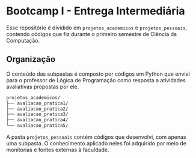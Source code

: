 # Bootcamp I - Entrega Intermediária

Esse repositório é dividido em `projetos_academicos` e `projetos_pessoais`, contendo códigos que fiz durante o primeiro semestre de Ciência da Computação.

## Organização

O conteúdo das subpastas é composto por códigos em Python que enviei para o professor de Lógica de Programação como resposta a atividades avaliativas propostas por ele.

```bash
projetos_academicos/
├── avaliacao_pratica1/
├── avaliacao_pratica2/
├── avaliacao_pratica3/
├── avaliacao_pratica4/
└── avaliacao_pratica5/
```

A pasta `projetos_pessoais` contém códigos que desenvolvi, com apenas uma subpasta. O conhecimento aplicado neles foi adquirido por meio de monitorias e fontes externas à faculdade.